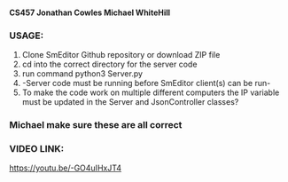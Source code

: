 #### CS457 Jonathan Cowles Michael WhiteHill

### USAGE:

1. Clone SmEditor Github repository or download ZIP file
2. cd into the correct directory for the server code
3. run command python3 Server.py
4. -Server code must be running before SmEditor client(s) can be run-
5. To make the code work on multiple different computers the IP variable must be updated in the Server and JsonController classes?
### Michael make sure these are all correct


### VIDEO LINK:

https://youtu.be/-GO4uIHxJT4


